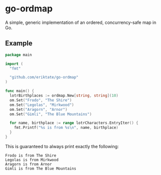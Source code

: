 # go-ordmap

A simple, generic implementation of an ordered, concurrency-safe map in Go.

## Example

```go
package main

import (
  "fmt"

  "github.com/eriktate/go-ordmap"
)

func main() {
  lotrBirthplaces := ordmap.New[string, string](10)
  om.Set("Frodo", "The Shire")
  om.Set("Legolas", "Mirkwood")
  om.Set("Aragorn", "Arnor")
  om.Set("Gimli", "The Blue Mountains")

  for name, birthplace := range lotrCharacters.EntryIter() {
    fmt.Printf("%s is from %s\n", name, birthplace)
  }
}
```

This is guaranteed to always print exactly the following:

```
Frodo is from The Shire
Legolas is from Mirkwood
Aragorn is from Arnor
Gimli is from The Blue Mountains
```
